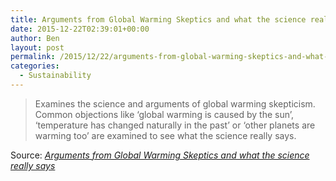 ```yaml
---
title: Arguments from Global Warming Skeptics and what the science really says
date: 2015-12-22T02:39:01+00:00
author: Ben
layout: post
permalink: /2015/12/22/arguments-from-global-warming-skeptics-and-what-the-science-really-says/
categories:
  - Sustainability
---
```

> Examines the science and arguments of global warming skepticism. Common objections like &#8216;global warming is caused by the sun&#8217;, &#8216;temperature has changed naturally in the past&#8217; or &#8216;other planets are warming too&#8217; are examined to see what the science really says.

Source: _[Arguments from Global Warming Skeptics and what the science really says](https://www.skepticalscience.com/argument.php)_